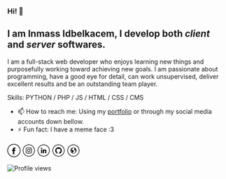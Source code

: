 ### Hi! 👋
## I am Inmass Idbelkacem, I develop both *client* and *server* softwares.

I am a full-stack web developer who enjoys learning new things and purposefully working toward achieving new goals.
I am passionate about programming, have a good eye for detail, can work unsupervised, deliver excellent results and be an outstanding team player.

Skills: PYTHON / PHP / JS / HTML / CSS / CMS

- 📫 How to reach me: Using my [portfolio](https://www.iinmass.com) or through my social media accounts down bellow. 
- ⚡ Fun fact: I have a meme face :3 

####

<a href="https://www.facebook.com/inmass.idbelkacem/" target="_blank"><img src="https://github.com/inmass/inmass/blob/main/fb.png" alt="Facebook" width="30"></a>
<a href="https://www.instagram.com/iinmass/" target="_blank"><img src="https://github.com/inmass/inmass/blob/main/ig.png" alt="Instagram" width="30"></a>
<a href="https://www.linkedin.com/in/inmass-idbelkacem-b49282158/" target="_blank"><img src="https://github.com/inmass/inmass/blob/main/in.png" alt="LinkedIn" width="30"></a>
<a href="https://github.com/inmass" target="_blank"><img src="https://github.com/inmass/inmass/blob/main/git.png" alt="GitHub" width="30"></a>
<a href="https://www.iinmass.com" target="_blank"><img src="https://github.com/inmass/inmass/blob/main/www.png" alt="Website" width="30"></a>

![Profile views](https://gpvc.arturio.dev/inmass)


